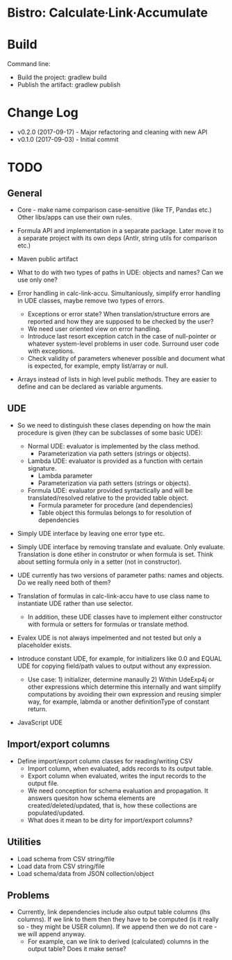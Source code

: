# Bistro: Calculate∙Link∙Accumulate

# Build

Command line: 
* Build the project: gradlew build
* Publish the artifact: gradlew publish

# Change Log

* v0.2.0 (2017-09-17) - Major refactoring and cleaning with new API
* v0.1.0 (2017-09-03) - Initial commit

# TODO

## General

* Core - make name comparison case-sensitive (like TF, Pandas etc.) Other libs/apps can use their own rules.
* Formula API and implementation in a separate package. Later move it to a separate project with its own deps (Antlr, string utils for comparison etc.)
* Maven public artifact

* What to do with two types of paths in UDE: objects and names? Can we use only one?

* Error handling in calc-link-accu. Simultaniously, simplify error handling in UDE classes, maybe remove two types of errors.
  * Exceptions or error state? When translation/structure errors are reported and how they are supposed to be checked by the user?
  * We need user oriented view on error handling.
  * Introduce last resort exception catch in the case of null-pointer or whatever system-level problems in user code. Surround user code with exceptions.
  * Check validity of parameters whenever possible and document what is expected, for example, empty list/array or null.

* Arrays instead of lists in high level public methods. They are easier to define and can be declared as variable arguments.

## UDE
* So we need to distinguish these clases depending on how the main procedure is given (they can be subclasses of some basic UDE):
  * Normal UDE: evaluator is implemented by the class method. 
    * Parameterization via path setters (strings or objects).
  * Lambda UDE: evaluator is provided as a function with certain signature.
    * Lambda parameter
    * Parameterization via path setters (strings or objects).
  * Formula UDE: evaluator provided syntactically and will be translated/resolved relative to the provided table object.
    * Formula parameter for procedure (and dependencies) 
    * Table object this formulas belongs to for resolution of dependencies

* Simply UDE interface by leaving one error type etc.
* Simply UDE interface by removing translate and evaluate. Only evaluate. Translation is done etiher in construtor or when formula is set. Think about setting formula only in a setter (not in constructor).
* UDE currently has two versions of parameter paths: names and objects. Do we really need both of them?

* Translation of formulas in calc-link-accu have to use class name to instantiate UDE rather than use selector.
  * In addition, these UDE classes have to implement either constructor with formula or setters for formulas or translate method.

* Evalex UDE is not always impelmented and not tested but only a placeholder exists.

* Introduce constant UDE, for example, for initializers like 0.0 and EQUAL UDE for copying field/path values to output without any expression.
  * Use case: 1) initializer, determine manaully 2) Within UdeExp4j or other expressions which determine this internally and want simplify computations by avoiding their own expression and reusing simpler way, for example, labmda or another definitionType of constant return.

* JavaScript UDE

## Import/export columns

* Define import/export column classes for reading/writing CSV
  * Import column, when evaluated, adds records to its output table. 
  * Export column when evaluated, writes the input records to the output file.
  * We need conception for schema evaluation and propagation. It answers quesiton how schema elements are created/deleted/updated, that is, how these collections are populated/updated.
  * What does it mean to be dirty for import/export columns? 

## Utilities

* Load schema from CSV string/file
* Load data from CSV string/file
* Load schema/data from JSON collection/object

## Problems
* Currently, link dependencies include also output table columns (lhs columns). If we link to them then they have to be computed (is it really so - they might be USER column). If we append then we do not care - we will append anyway.
  * For example, can we link to derived (calculated) columns in the output table? Does it make sense?
